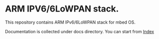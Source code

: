 ARM IPV6/6LoWPAN stack.
=======================

This repository contains ARM IPv6/6LoWPAN stack for mbed OS.

Documentation is collected under docs directory.
You can start from [Index](docs/index.md)
